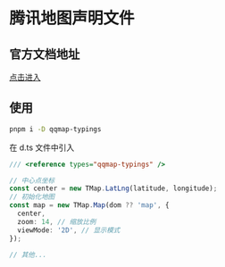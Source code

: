 # 腾讯地图声明文件

## 官方文档地址

[点击进入](https://lbs.qq.com/webApi/javascriptGL/glGuide/glOverview)

## 使用

```bash
pnpm i -D qqmap-typings
```

在 d.ts 文件中引入

```ts
/// <reference types="qqmap-typings" />
```

```ts
// 中心点坐标
const center = new TMap.LatLng(latitude, longitude);
// 初始化地图
const map = new TMap.Map(dom ?? 'map', {
  center,
  zoom: 14, // 缩放比例
  viewMode: '2D', // 显示模式
});

// 其他...
```
